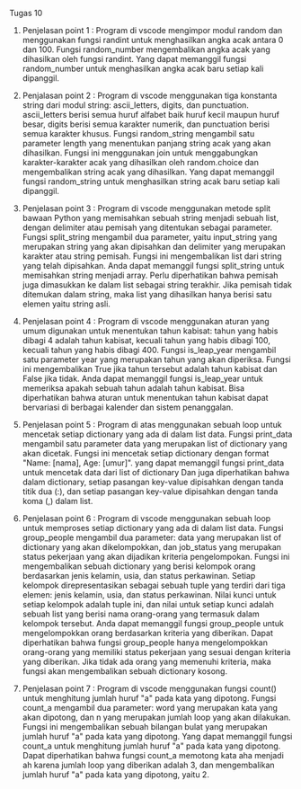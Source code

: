 Tugas 10
1.	Penjelasan point 1 :
Program di vscode mengimpor modul random dan menggunakan fungsi randint untuk menghasilkan angka acak antara 0 dan 100. Fungsi random_number mengembalikan angka acak yang dihasilkan oleh fungsi randint. Yang dapat memanggil fungsi random_number untuk menghasilkan angka acak baru setiap kali dipanggil.

2.	Penjalasan point 2 : 
Program di vscode menggunakan tiga konstanta string dari modul string: ascii_letters, digits, dan punctuation. ascii_letters berisi semua huruf alfabet baik huruf kecil maupun huruf besar, digits berisi semua karakter numerik, dan punctuation berisi semua karakter khusus. Fungsi random_string mengambil satu parameter length yang menentukan panjang string acak yang akan dihasilkan. Fungsi ini menggunakan join untuk menggabungkan karakter-karakter acak yang dihasilkan oleh random.choice dan mengembalikan string acak yang dihasilkan. Yang dapat memanggil fungsi random_string untuk menghasilkan string acak baru setiap kali dipanggil.

3.	Penjelasan point 3 :
Program di vscode menggunakan metode split bawaan Python yang memisahkan sebuah string menjadi sebuah list, dengan delimiter atau pemisah yang ditentukan sebagai parameter. Fungsi split_string mengambil dua parameter, yaitu input_string yang merupakan string yang akan dipisahkan dan delimiter yang merupakan karakter atau string pemisah. 
Fungsi ini mengembalikan list dari string yang telah dipisahkan. Anda dapat memanggil fungsi split_string untuk memisahkan string menjadi array.
Perlu diperhatikan bahwa pemisah juga dimasukkan ke dalam list sebagai string terakhir. Jika pemisah tidak ditemukan dalam string, maka list yang dihasilkan hanya berisi satu elemen yaitu string asli.

4.	Penjelasan point 4 :
Program di vscode menggunakan aturan yang umum digunakan untuk menentukan tahun kabisat: tahun yang habis dibagi 4 adalah tahun kabisat, kecuali tahun yang habis dibagi 100, kecuali tahun yang habis dibagi 400. Fungsi is_leap_year mengambil satu parameter year yang merupakan tahun yang akan diperiksa. Fungsi ini mengembalikan True jika tahun tersebut adalah tahun kabisat dan False jika tidak. Anda dapat memanggil fungsi is_leap_year untuk memeriksa apakah sebuah tahun adalah tahun kabisat.
Bisa diperhatikan bahwa aturan untuk menentukan tahun kabisat dapat bervariasi di berbagai kalender dan sistem penanggalan.

5.	Penjelasan point 5 :
Program di atas menggunakan sebuah loop untuk mencetak setiap dictionary yang ada di dalam list data. Fungsi print_data mengambil satu parameter data yang merupakan list of dictionary yang akan dicetak. Fungsi ini mencetak setiap dictionary dengan format "Name: [nama], Age: [umur]". yang dapat memanggil fungsi print_data untuk mencetak data dari list of dictionary
Dan juga diperhatikan bahwa dalam dictionary, setiap pasangan key-value dipisahkan dengan tanda titik dua (:), dan setiap pasangan key-value dipisahkan dengan tanda koma (,) dalam list.

6.	Penjelasan point 6 :
Program di vscode menggunakan sebuah loop untuk memproses setiap dictionary yang ada di dalam list data. Fungsi group_people mengambil dua parameter: data yang merupakan list of dictionary yang akan dikelompokkan, dan job_status yang merupakan status pekerjaan yang akan dijadikan kriteria pengelompokan. Fungsi ini mengembalikan sebuah dictionary yang berisi kelompok orang berdasarkan jenis kelamin, usia, dan status perkawinan. Setiap kelompok direpresentasikan sebagai sebuah tuple yang terdiri dari tiga elemen: jenis kelamin, usia, dan status perkawinan. Nilai kunci untuk setiap kelompok adalah tuple ini, dan nilai untuk setiap kunci adalah sebuah list yang berisi nama orang-orang yang termasuk dalam kelompok tersebut. Anda dapat memanggil fungsi group_people untuk mengelompokkan orang berdasarkan kriteria yang diberikan.
Dapat diperhatikan bahwa fungsi group_people hanya mengelompokkan orang-orang yang memiliki status pekerjaan yang sesuai dengan kriteria yang diberikan. Jika tidak ada orang yang memenuhi kriteria, maka fungsi akan mengembalikan sebuah dictionary kosong.

7.	Penjelasan point 7 :
Program di vscode menggunakan fungsi count() untuk menghitung jumlah huruf "a" pada kata yang dipotong. Fungsi count_a mengambil dua parameter: word yang merupakan kata yang akan dipotong, dan n yang merupakan jumlah loop yang akan dilakukan. Fungsi ini mengembalikan sebuah bilangan bulat yang merupakan jumlah huruf "a" pada kata yang dipotong. Yang dapat memanggil fungsi count_a untuk menghitung jumlah huruf "a" pada kata yang dipotong.
Dapat diperhatikan bahwa fungsi count_a memotong kata aha menjadi ah karena jumlah loop yang diberikan adalah 3, dan mengembalikan jumlah huruf "a" pada kata yang dipotong, yaitu 2.  

